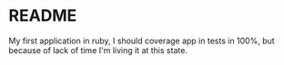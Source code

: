 # README

My first application in ruby, I should coverage app in tests in 100%, but because of lack of time I'm living it at this state.
